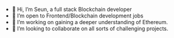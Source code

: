 - 👋 Hi, I’m Seun, a full stack Blockchain developer
- 👀 I’m open to Frontend/Blockchain development jobs
- 🌱 I’m working on gaining a deeper understanding of Ethereum.
- 💞️ I’m looking to collaborate on all sorts of challenging projects.

